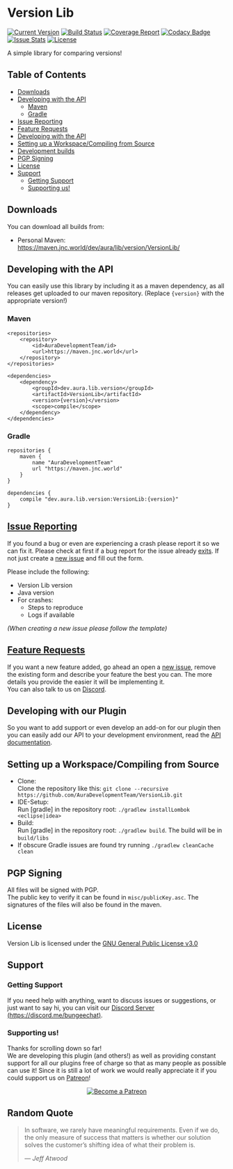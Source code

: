 # Version Lib

[![Current Version](https://badge.fury.io/gh/AuraDevelopmentTeam%2FVersionLib.svg)](https://maven.jnc.world/dev/aura/lib/version/VersionLib/)
[![Build Status](https://gitlab.brainstonemod.com/AuraDev/VersionLib/badges/master/build.svg)](https://gitlab.brainstonemod.com/AuraDev/VersionLib/pipelines)
[![Coverage Report](https://gitlab.brainstonemod.com/AuraDev/VersionLib/badges/master/coverage.svg)](https://gitlab.brainstonemod.com/AuraDev/VersionLib/pipelines)
[![Codacy Badge](https://api.codacy.com/project/badge/Grade/f3362b2ecf874c269017381109a749e4)](https://www.codacy.com/app/AuraDevelopmentTeam/VersionLib?utm_source=github.com&amp;utm_medium=referral&amp;utm_content=AuraDevelopmentTeam/VersionLib&amp;utm_campaign=Badge_Grade)
[![Issue Stats](https://img.shields.io/issuestats/i/github/AuraDevelopmentTeam/VersionLib.svg)](https://github.com/AuraDevelopmentTeam/VersionLib/issues)
[![License](https://img.shields.io/github/license/AuraDevelopmentTeam/VersionLib.svg)](https://github.com/AuraDevelopmentTeam/VersionLib/blob/master/LICENSE)

A simple library for comparing versions!

## Table of Contents

- [Downloads](#downloads)
- [Developing with the API](#developing-with-the-api)
	- [Maven](#maven)
	- [Gradle](#gradle)
- [Issue Reporting](#issue-reporting)
- [Feature Requests](#feature-requests)
- [Developing with the API](#developing-with-the-api)
- [Setting up a Workspace/Compiling from Source](#setting-up-a-workspacecompiling-from-source)
- [Development builds](#development-builds)
- [PGP Signing](#pgp-signing)
- [License](#license)
- [Support](#support)
	- [Getting Support](#getting-support)
	- [Supporting us!](#supporting-us)

## Downloads

You can download all builds from:

- Personal Maven: https://maven.jnc.world/dev/aura/lib/version/VersionLib/

## Developing with the API

You can easily use this library by including it as a maven dependency, as all releases get uploaded to our maven repository. (Replace `{version}` with the
appropriate version!)
 
### Maven

    <repositories>
        <repository>
            <id>AuraDevelopmentTeam/id>
            <url>https://maven.jnc.world</url>
        </repository>
    </repositories>
    
    <dependencies>
        <dependency>
            <groupId>dev.aura.lib.version</groupId>
            <artifactId>VersionLib</artifactId>
            <version>{version}</version>
            <scope>compile</scope>
        </dependency>
    </dependencies>

### Gradle

    repositories {
        maven {
            name "AuraDevelopmentTeam"
            url "https://maven.jnc.world"
        }
    }

    dependencies {
        compile "dev.aura.lib.version:VersionLib:{version}"
    }

## [Issue Reporting](https://github.com/AuraDevelopmentTeam/VersionLib/issues)

If you found a bug or even are experiencing a crash please report it so we can fix it. Please check at first if a bug report for the issue already
[exits](https://github.com/AuraDevelopmentTeam/VersionLib/issues). If not just create a
[new issue](https://github.com/AuraDevelopmentTeam/VersionLib/issues/new) and fill out the form.

Please include the following:

* Version Lib version
* Java version
* For crashes:
  * Steps to reproduce
  * Logs if available

*(When creating a new issue please follow the template)*

## [Feature Requests](https://github.com/AuraDevelopmentTeam/VersionLib/issues)

If you want a new feature added, go ahead an open a [new issue](https://github.com/AuraDevelopmentTeam/VersionLib/issues/new), remove the existing form and
describe your feature the best you can. The more details you provide the easier it will be implementing it.  
You can also talk to us on [Discord](https://dicord.me/bungeechat).

## Developing with our Plugin

So you want to add support or even develop an add-on for our plugin then you can easily add our API to your development environment, read the
[API documentation](https://github.com/AuraDevelopmentTeam/BungeeChat2/blob/master/BungeeChatApi/README.md).

## Setting up a Workspace/Compiling from Source

* Clone:  
  Clone the repository like this: `git clone --recursive https://github.com/AuraDevelopmentTeam/VersionLib.git`
* IDE-Setup:  
  Run [gradle] in the repository root: `./gradlew installLombok <eclipse|idea>`
* Build:  
  Run [gradle] in the repository root: `./gradlew build`. The build will be in `build/libs`
* If obscure Gradle issues are found try running `./gradlew cleanCache clean`

## PGP Signing

All files will be signed with PGP.  
The public key to verify it can be found in `misc/publicKey.asc`. The signatures of the files will also be found in the maven.

## License

Version Lib is licensed under the [GNU General Public License v3.0](https://www.gnu.org/licenses/gpl-3.0.html)

## Support

### Getting Support

If you need help with anything, want to discuss issues or suggestions, or just want to say hi, you can visit our
[Discord Server (https://discord.me/bungeechat)](https://discord.me/bungeechat).

### Supporting us!

Thanks for scrolling down so far!  
We are developing this plugin (and others!) as well as providing constant support for all our plugins free of charge so that as many people as possible can use
it! Since it is still a lot of work we would really appreciate it if you could support us on [Patreon](https://www.patreon.com/AuraDev)!

<p align="center"><a href="https://www.patreon.com/bePatron?u=6416598"><img alt="Become a Patreon" src="https://c5.patreon.com/external/logo/become_a_patron_button.png"></a></p>

## Random Quote

> In software, we rarely have meaningful requirements. Even if we do, the only measure of success that matters is whether our solution solves the customer’s
> shifting idea of what their problem is.
>
> — <cite>Jeff Atwood</cite>
